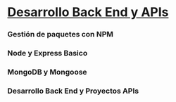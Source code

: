 
# [Desarrollo Back End y APIs](https://www.freecodecamp.org/learn/back-end-development-and-apis/)

### Gestión de paquetes con NPM

### Node y Express Basico

### MongoDB y Mongoose

### Desarrollo Back End y Proyectos APIs
